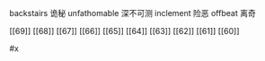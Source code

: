 




backstairs 诡秘
unfathomable 深不可测
inclement 险恶
offbeat 离奇

[[69]]
[[68]]
[[67]]
[[66]]
[[65]]
[[64]]
[[63]]
[[62]]
[[61]]
[[60]]

#x 